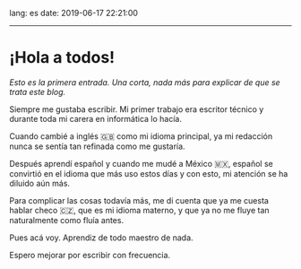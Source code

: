lang: es
date: 2019-06-17 22:21:00

---

# ¡Hola a todos!

_Esto es la primera entrada. Una corta, nada más para explicar de que se trata este blog._

Siempre me gustaba escribir. Mi primer trabajo era escritor técnico y durante toda mi carera en informática lo hacía.

Cuando cambié a inglés 🇬🇧 como mi idioma principal, ya mi redacción nunca se sentía tan refinada como me gustaría.

Después aprendí español y cuando me mudé a México 🇲🇽, español se convirtió en el idioma que más uso estos días y con esto, mi atención se ha diluido aún más.

Para complicar las cosas todavía más, me di cuenta que ya me cuesta hablar checo 🇨🇿, que es mi idioma materno, y que ya no me fluye tan naturalmente como fluía antes.

Pues acá voy. Aprendiz de todo maestro de nada.

Espero mejorar por escribir con frecuencia.